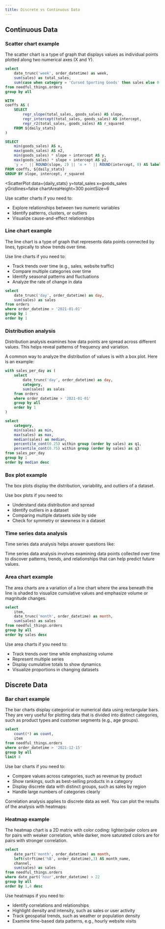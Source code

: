```yaml
---
title: Discrete vs Continuous Data
---
```


## Continuous Data

### Scatter chart example

The scatter chart is a type of graph that displays values as individual points plotted along two numerical axes (X and Y). 


```sql daily_stats
select
    date_trunc('week', order_datetime) as week,
    sum(sales) as total_sales,
    sum(case when category = 'Cursed Sporting Goods' then sales else 0 end) as goods_sales
from needful_things.orders
group by all
```

```sql regression
WITH 
coeffs AS (
    SELECT
        regr_slope(total_sales, goods_sales) AS slope,
        regr_intercept(total_sales, goods_sales) AS intercept,
        regr_r2(total_sales, goods_sales) AS r_squared
    FROM ${daily_stats}
)

SELECT 
    min(goods_sales) AS x, 
    max(goods_sales) AS x2, 
    min(goods_sales) * slope + intercept AS y, 
    max(goods_sales) * slope + intercept AS y2, 
    'y = ' || ROUND(slope, 2) || 'x + ' || ROUND(intercept, 0) AS label
FROM coeffs, ${daily_stats}
GROUP BY slope, intercept, r_squared
```

<ScatterPlot
    data={daily_stats}
    y=total_sales
    x=goods_sales
    yGridlines=false
    chartAreaHeight=300
    pointSize=6
>
<ReferenceLine data={regression} x=x y=y x2=x2 y2=y2 label=label fontSize=20/>
</ScatterPlot>






Use scatter charts if you need to:

- Explore relationships between two numeric variables
- Identify patterns, clusters, or outliers
- Visualize cause-and-effect relationships

### Line chart example

The line chart is a type of graph that represents data points connected by lines, typically to show trends over time. 

Use line charts if you need to:

- Track trends over time (e.g., sales, website traffic)
- Compare multiple categories over time
- Identify seasonal patterns and fluctuations
- Analyze the rate of change in data

```sql sales_per_day
select
    date_trunc('day', order_datetime) as day,
    sum(sales) as sales
from orders
where order_datetime > '2021-01-01' 
group by 1
order by 1
```

<LineChart
    data={sales_per_day}
    x=day
    y=sales
    yFmt=usd
    yGridlines=false
    chartAreaHeight=300
/>



### Distribution analysis

Distribution analysis examines how data points are spread across different values. This helps reveal patterns of frequency and variation.

A common way to analyze the distribution of values is with a box plot. Here is an example:

```sql stats_by_category
with sales_per_day as (
    select
        date_trunc('day', order_datetime) as day,
        category,
        sum(sales) as sales
    from orders
    where order_datetime > '2021-01-01' 
    group by all
    order by 1
)

select
    category,
    min(sales) as min,
    max(sales) as max,
    median(sales) as median,
    percentile_cont(0.25) within group (order by sales) as q1,
    percentile_cont(0.75) within group (order by sales) as q3
from sales_per_day
group by 1
order by median desc
```

<BoxPlot
    data={stats_by_category}
    name=category
    min=min
    intervalBottom=q1
    midpoint=median
    intervalTop=q3
    max=max
    yFmt=num0
    yMin=0
    yGridlines=false
    renderer=svg
    chartAreaHeight={400}
/>



### Box plot example

The box plots display the distribution, variability, and outliers of a dataset. 

Use box plots if you need to:

- Understand data distribution and spread
- Identify outliers in a dataset
- Comparing multiple datasets side by side
- Check for symmetry or skewness in a dataset

### Time series data analysis

Time series data analysis helps answer questions like:

Time series data analysis involves examining data points collected over time to discover patterns, trends, and relationships that can help predict future values.


### Area chart example

The area charts are a variation of a line chart where the area beneath the line is shaded to visualize cumulative values and emphasize volume or magnitude changes. 

```sql items_over_time
select 
    item,
    date_trunc('month', order_datetime) as month,
    sum(sales) as sales
from needful_things.orders
group by all
order by sales desc
```

<AreaChart
    data={items_over_time}
    x=month
    y=sales
    series=item
    yGridlines=false
    legend=false
    chartAreaHeight=300
/>



Use area charts if you need to:

- Track trends over time while emphasizing volume
- Represent multiple series
- Display cumulative totals to show dynamics
- Visualize proportions in changing datasets

## Discrete Data


### Bar chart example

The bar charts display categorical or numerical data using rectangular bars. They are very useful for plotting data that is divided into distinct categories, such as product types and customer segments (e.g., age groups). 

```sql bar_data
select
    count(*) as count,
    item
from needful_things.orders
where order_datetime > '2021-12-15'
group by all
limit 8
```

<BarChart
    data={bar_data}
    x=item
    y=count
    yGridlines=false
    yAxisLabels=false
    swapXY
    labels=true
    xAxisTitle=Hello
    chartAreaHeight=300
/>





Use bar charts if you need to:

- Compare values across categories, such as revenue by product
- Show rankings, such as best-selling products in a category
- Display discrete data with distinct groups, such as sales by region
- Handle large numbers of categories clearly

Correlation analysis applies to discrete data as well. You can plot the results of the analysis with heatmaps:

### Heatmap example

The heatmap chart is a 2D matrix with color coding: lighter/paler colors are for pairs with weaker correlation, while darker, more saturated colors are for pairs with stronger correlation. 

```sql heatmap_chart
select
    date_part('month', order_datetime) as month,
    left(strftime('%B', order_datetime),3) AS month_name,
    channel,
    sum(sales) as sales
from needful_things.orders
where date_part('hour',order_datetime) > 22
group by all
order by 1,4 desc
```

<Heatmap
    data={heatmap_chart}
    x=month_name
    y=channel
    value=sales
    valueFmt=num0
    chartAreaHeight=300
/>



Use heatmaps if you need to:

- Identify correlations and relationships
- Highlight density and intensity, such as sales or user activity
- Track geospatial trends, such as weather or population density
- Examine time-based data patterns, e.g., hourly website visits